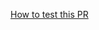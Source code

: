 <!-- Please include a summary of the change and which issue is fixed. -->

[How to test this PR](.github/PR-BUILD.md)